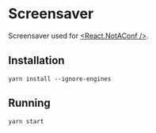# Screensaver

Screensaver used for [&lt;React.NotAConf /&gt;](http://react-not-a-conf.com/).

## Installation

```
yarn install --ignore-engines
```

## Running

```
yarn start
```

